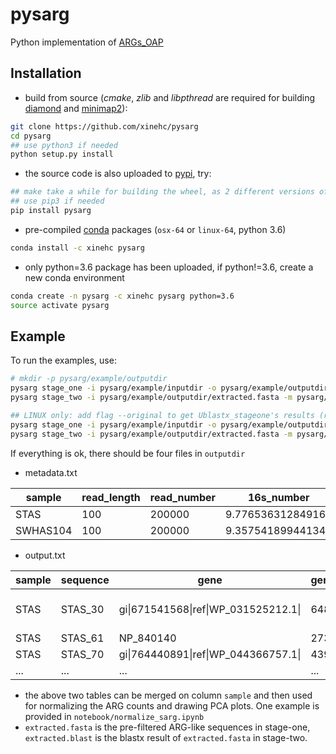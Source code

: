 # pysarg
Python implementation of [ARGs_OAP](https://github.com/biofuture/Ublastx_stageone)

## Installation
+ build from source (*cmake*, *zlib* and *libpthread* are required for building [diamond](https://github.com/bbuchfink/diamond) and [minimap2](https://github.com/lh3/minimap2)): 

```bash
git clone https://github.com/xinehc/pysarg
cd pysarg
## use python3 if needed
python setup.py install
```

+ the source code is also uploaded to [pypi](https://pypi.org/search/?q=pysarg), try:
```bash
## make take a while for building the wheel, as 2 different versions of diamond need to be compiled
## use pip3 if needed
pip install pysarg
```

+ pre-compiled [conda](https://anaconda.org/xinehc/pysarg) packages (`osx-64` or `linux-64`, python 3.6)
```bash
conda install -c xinehc pysarg
```

+ only python=3.6 package has been uploaded, if python!=3.6, create a new conda environment
```bash
conda create -n pysarg -c xinehc pysarg python=3.6
source activate pysarg
```

## Example
To run the examples, use:
```bash
# mkdir -p pysarg/example/outputdir
pysarg stage_one -i pysarg/example/inputdir -o pysarg/example/outputdir
pysarg stage_two -i pysarg/example/outputdir/extracted.fasta -m pysarg/example/outputdir/metadata.txt -o pysarg/example/outputdir 

## LINUX only: add flag --original to get Ublastx_stageone's results (required to use the pre-compiled binaries in Ublastx_stageone)
pysarg stage_one -i pysarg/example/inputdir -o pysarg/example/outputdir --original
pysarg stage_two -i pysarg/example/outputdir/extracted.fasta -m pysarg/example/outputdir/metadata.txt -o pysarg/example/outputdir --original
```
If everything is ok, there should be four files in `outputdir`
+ metadata.txt

|sample  |read_length|read_number|16s_number        |cell_number       |
|--------|-----------|-----------|------------------|------------------|
|STAS    |100        |200000     |9.776536312849162|3.05292019025543  |
|SWHAS104|100        |200000     |9.35754189944134 |3.3635174193105737|

+ output.txt

|sample  |sequence    |gene                            |gene_length|gene_type                          |gene_subtype                                              |covered_length|
|--------|------------|--------------------------------|-----------|-----------------------------------|----------------------------------------------------------|--------------|
|STAS|STAS_30|gi&#124;671541568&#124;ref&#124;WP_031525212.1&#124;|648|macrolide-lincosamide-streptogramin|macrolide-lincosamide-streptogramin__macB|31 |
|STAS|STAS_61|NP_840140                       |273|bacitracin                         |bacitracin__bacA                         |32 |
|STAS|STAS_70|gi&#124;764440891&#124;ref&#124;WP_044366757.1&#124;|439|multidrug |
|...    |...     |...|...        |...                          |...                                           |...            |

+ the above two tables can be merged on column `sample` and then used for normalizing the ARG counts and drawing PCA plots. One example is provided in `notebook/normalize_sarg.ipynb`
+ `extracted.fasta` is the pre-filtered ARG-like sequences in stage-one, `extracted.blast` is the blastx result of `extracted.fasta` in stage-two.